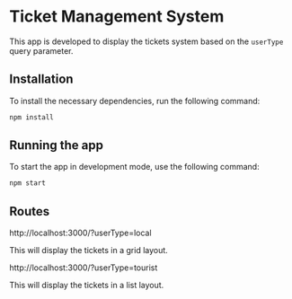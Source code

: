# Ticket Management System

This app is developed to display the tickets system based on the `userType` query parameter.

## Installation

To install the necessary dependencies, run the following command:

```bash
npm install
```

## Running the app
To start the app in development mode, use the following command:
    
```bash
npm start
```

## Routes
http://localhost:3000/?userType=local

This will display the tickets in a grid layout.

http://localhost:3000/?userType=tourist

This will display the tickets in a list layout.